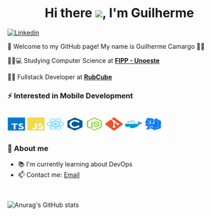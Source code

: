 

<h1 align="center">Hi there <img src="https://github.com/sudnyeshtalekar/sudnyeshtalekar/blob/master/Assets/Hi.gif" width="40px">, I'm Guilherme </h1>

[![Linkedin](https://img.shields.io/badge/-LinkedIn-blue?style=for-the-badge&logo=Linkedin&logoColor=white)](https://www.linkedin.com/in/camargogui/)

:call_me_hand: Welcome to my GitHub page! My name is Guilherme Camargo :ok_man:

👨‍🎓:computer: Studying Computer Science at [**FIPP - Unoeste**](https://unoeste.br/fipp/)

:man_technologist: Fullstack Developer at [**RubCube**](https://www.rubcube.com/)



### ⚡ Interested in Mobile Development

<div style="display: inline_block"><br>
  <img align="center" alt="Guilherme-Ts" height="30" width="40" src="https://raw.githubusercontent.com/devicons/devicon/master/icons/typescript/typescript-plain.svg">
  <img align="center" alt="Guilherme-Js" height="30" width="40" src="https://raw.githubusercontent.com/devicons/devicon/master/icons/javascript/javascript-plain.svg">
  <img align="center" alt="Guilherme-React" height="30" width="40" src="https://raw.githubusercontent.com/devicons/devicon/master/icons/react/react-original.svg">
  <img align="center" alt="Guilherme-C" height="30" width="40" src="https://raw.githubusercontent.com/devicons/devicon/master/icons/c/c-plain.svg">
  <img align="center" alt="Guilherme-Node" height="30" width="40" src="https://raw.githubusercontent.com/devicons/devicon/master/icons/nodejs/nodejs-plain.svg">
  <img align="center" alt="Guilherme-Git" height="30" width="40" src="https://raw.githubusercontent.com/devicons/devicon/master/icons/git/git-plain.svg">
  <img align="center" alt="Guilherme-Docker" height="30" width="40" src="https://raw.githubusercontent.com/devicons/devicon/master/icons/docker/docker-plain.svg">
  <img align="center" alt="Guilherme-Java" height="30" width="40" src="https://github.com/devicons/devicon/blob/master/icons/intellij/intellij-plain.svg">
</div>
  
  ##

### 🌱 About me

- 📚 I'm currently learning about DevOps
- 📫 Contact me: [Email](mailto:guilhermecolonhese@gmail.com)

<br>

![Anurag's GitHub stats](https://github-readme-stats.vercel.app/api?username=camargo-gui&count_private=true&theme=friendly-dark)


